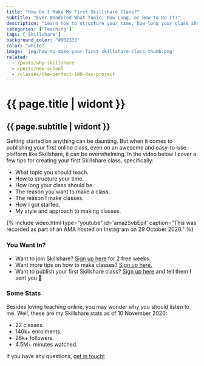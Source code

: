 ```yaml
---
title: "How Do I Make My First Skillshare Class?"
subtitle: "Ever Wondered What Topic, How Long, or How to Do It?"
description: "Learn how to structure your time, how long your class should be, what topic to teach, the reason you want to make a class, and a bunch more."
categories: ['Teaching']
tags: ['Skillshare']
background_color: "#002333"
color: "white"
image: 'img/how-to-make-your-first-skillshare-class-thumb.png'
related:
  - /posts/why-skillshare
  - /posts/new-school
  - /classes/the-perfect-100-day-project
---
```

# {{ page.title | widont }}
## {{ page.subtitle | widont }}

Getting started on anything can be daunting. But when it comes to publishing your first online class, even on an awesome and easy-to-use platform like Skillshare, it can be overwhelming. In the video below I cover a few tips for creating your first Skillshare class, specifically:

- What topic you should teach.
- How to structure your time.
- How long your class should be.
- The reason you want to make a class.
- The reason I make classes.
- How I got started.
- My style and approach to making classes.

{% include video.html type="youtube" id='amazSvbEpiI' caption="This was recorded as part of an AMA hosted on Instagram on 29 October 2020." %}

### You Want In?

- Want to join Skillshare? [Sign up here](https://ttkb.me/sk-invite) for 2 free weeks.
- Want more tips on how to make classes? [Sign up here.](https://ttkb.me/make-a-class)
- Want to publish your first Skillshare class? [Sign up here](https://ttkb.me/teach-sk) and tell them I sent you 🦄

### Some Stats
Besides loving teaching online, you may wonder why you should listen to me. Well, these are my Skillshare stats as of 10 November 2020:

- 22 classes.
- 140k+ enrolments.
- 28k+ followers.
- 4.5M+ minutes watched.

If you have any questions, [get in touch!](/contact)